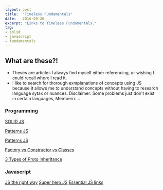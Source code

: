 ```yaml
---
layout: post
title:  "Timeless Fundamentals"
date:   2016-09-26
excerpt: "Links to Timeless Fundamentals."
tag:
- solid
- javascript
- fundamentals
---
```


## What are these?!
* Theses are articles I always find myself either referencing, or wishing I could recall where I read it.
* I like to search for thorough exmplanations of concepts using JS because it allows me to understand concepts without having to research language sytax or nuances.
Disclaimer: Some problems just don't exist in certain languages, Memberrr.... 

### Programming
[SOLID JS](http://aspiringcraftsman.com/2011/12/19/solid-javascript-the-openclosed-principle/)

[Patterns JS](https://addyosmani.com/resources/essentialjsdesignpatterns/book/)

[Patterns JS](https://addyosmani.com/resources/essentialjsdesignpatterns/book/)

[Factory vs Constructor vs Classes](https://medium.com/javascript-scene/javascript-factory-functions-vs-constructor-functions-vs-classes-2f22ceddf33e#.54282okbc)

[3 Types of Proto Inheritance](https://medium.com/javascript-scene/3-different-kinds-of-prototypal-inheritance-es6-edition-32d777fa16c9#.fwcdgoyab)


### Javascript
[JS the right way](http://jstherightway.org/)
[Super hero JS](http://superherojs.com/)
[Essential JS links](http://www.super-script.us/2015/essential-js-links.html)

